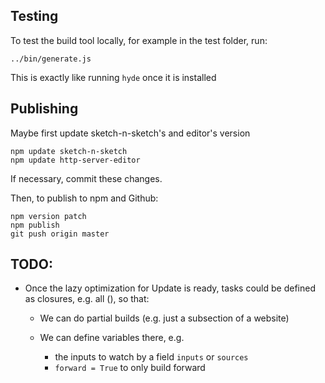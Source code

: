 ## Testing

To test the build tool locally, for example in the test folder, run:

    ../bin/generate.js

This is exactly like running `hyde` once it is installed

## Publishing

Maybe first update sketch-n-sketch's and editor's version

```
npm update sketch-n-sketch
npm update http-server-editor
```

If necessary, commit these changes.

Then, to publish to npm and Github:

```
npm version patch
npm publish
git push origin master
```

## TODO:

* Once the lazy optimization for Update is ready, tasks could be defined as closures, e.g. all (), so that:
  * We can do partial builds (e.g. just a subsection of a website)
  * We can define variables there, e.g.
    * the inputs to watch by a field `inputs` or `sources`
    * `forward = True` to only build forward
    
    ```
  
  

